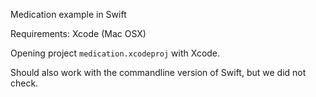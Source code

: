 Medication example in Swift

Requirements: Xcode (Mac OSX)

Opening project `medication.xcodeproj` with Xcode.

Should also work with the commandline version of Swift, but
we did not check.
